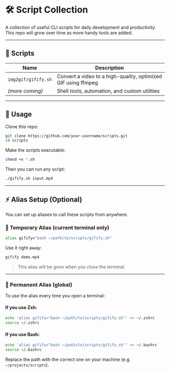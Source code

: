 # 🛠️ Script Collection

A collection of useful CLI scripts for daily development and productivity.  
This repo will grow over time as more handy tools are added.

---

## 📂 Scripts

| Name        | Description                                |
|-------------|--------------------------------------------|
| `img2gif/gifify.sh` | Convert a video to a high-quality, optimized GIF using ffmpeg |
| *(more coming)* | Shell tools, automation, and custom utilities |

---

## 🚀 Usage

Clone this repo:

```bash
git clone https://github.com/your-username/scripts.git
cd scripts
```

Make the scripts executable:

```bash
chmod +x *.sh
```

Then you can run any script:

```bash
./gifify.sh input.mp4
```

---

## ⚡ Alias Setup (Optional)

You can set up aliases to call these scripts from anywhere.

### 🔹 Temporary Alias (current terminal only)

```bash
alias gifify="bash ~/path/to/scripts/gifify.sh"
```

Use it right away:

```bash
gifify demo.mp4
```

> This alias will be gone when you close the terminal.

---

### 🔸 Permanent Alias (global)

To use the alias every time you open a terminal:

#### If you use Zsh:
```bash
echo 'alias gifify="bash ~/path/to/scripts/gifify.sh"' >> ~/.zshrc
source ~/.zshrc
```

#### If you use Bash:
```bash
echo 'alias gifify="bash ~/path/to/scripts/gifify.sh"' >> ~/.bashrc
source ~/.bashrc
```

Replace the path with the correct one on your machine (e.g. `~/projects/scripts`).

